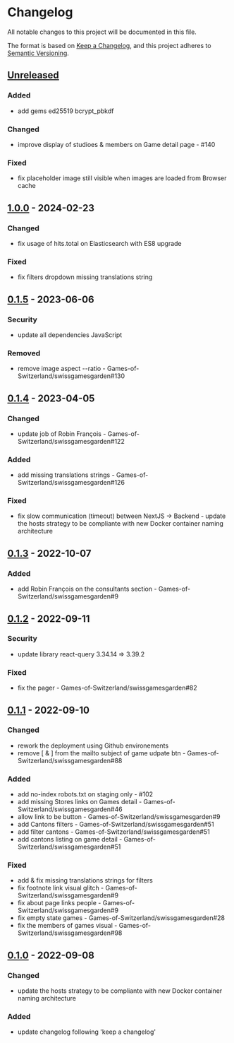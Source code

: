 # Changelog
All notable changes to this project will be documented in this file.

The format is based on [Keep a Changelog](https://keepachangelog.com/en/1.0.0/),
and this project adheres to [Semantic Versioning](https://semver.org/spec/v2.0.0.html).

## [Unreleased]
### Added
- add gems ed25519 bcrypt_pbkdf

### Changed
- improve display of studioes & members on Game detail page - #140

### Fixed
- fix placeholder image still visible when images are loaded from Browser cache

## [1.0.0] - 2024-02-23
### Changed
- fix usage of hits.total on Elasticsearch with ES8 upgrade

### Fixed
- fix filters dropdown missing translations string

## [0.1.5] - 2023-06-06
### Security
- update all dependencies JavaScript

### Removed
- remove image aspect --ratio - Games-of-Switzerland/swissgamesgarden#130

## [0.1.4] - 2023-04-05
### Changed
- update job of Robin François - Games-of-Switzerland/swissgamesgarden#122

### Added
- add missing translations strings - Games-of-Switzerland/swissgamesgarden#126

### Fixed
- fix slow communication (timeout) between NextJS -> Backend - update the hosts strategy to be compliante with new Docker container naming architecture

## [0.1.3] - 2022-10-07
### Added
- add Robin François on the consultants section - Games-of-Switzerland/swissgamesgarden#9

## [0.1.2] - 2022-09-11
### Security
- update library react-query 3.34.14 => 3.39.2

### Fixed
- fix the pager - Games-of-Switzerland/swissgamesgarden#82

## [0.1.1] - 2022-09-10
### Changed
- rework the deployment using Github environements
- remove \[ & ] from the mailto subject of game udpate btn - Games-of-Switzerland/swissgamesgarden#88

### Added
- add no-index robots.txt on staging only - #102
- add missing Stores links on Games detail - Games-of-Switzerland/swissgamesgarden#46
- allow link to be button - Games-of-Switzerland/swissgamesgarden#9
- add Cantons filters - Games-of-Switzerland/swissgamesgarden#51
- add filter cantons - Games-of-Switzerland/swissgamesgarden#51
- add cantons listing on game detail - Games-of-Switzerland/swissgamesgarden#51

### Fixed
- add & fix missing translations strings for filters
- fix footnote link visual glitch - Games-of-Switzerland/swissgamesgarden#9
- fix about page links people - Games-of-Switzerland/swissgamesgarden#9
- fix empty state games - Games-of-Switzerland/swissgamesgarden#28
- fix the members of games visual - Games-of-Switzerland/swissgamesgarden#98

## [0.1.0] - 2022-09-08
### Changed
- update the hosts strategy to be compliante with new Docker container naming architecture

### Added
- update changelog following 'keep a changelog'

[Unreleased]: https://github.com/Games-of-Switzerland/swissgamesgarden/compare/1.0.0...HEAD
[1.0.0]: https://github.com/Games-of-Switzerland/swissgamesgarden/compare/0.1.5...1.0.0
[0.1.5]: https://github.com/Games-of-Switzerland/gos-website/compare/0.1.4...0.1.5
[0.1.4]: https://github.com/Games-of-Switzerland/gos-website/compare/0.1.3...0.1.4
[0.1.3]: https://github.com/Games-of-Switzerland/gos-website/compare/0.1.2...0.1.3
[0.1.2]: https://github.com/Games-of-Switzerland/gos-website/compare/0.1.1...0.1.2
[0.1.1]: https://github.com/Games-of-Switzerland/gos-website/compare/0.1.0...0.1.1
[0.1.0]: https://github.com/Games-of-Switzerland/gos-website/releases/tag/0.1.0
